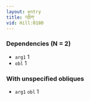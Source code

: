 ```yaml
---
layout: entry
title: འཁྲིག་
vid: Hill:0180
---
```

### Dependencies (N = 2)
* `arg1` 1
* `obl` 1


### With unspecified obliques
* `arg1` `obl` 1
